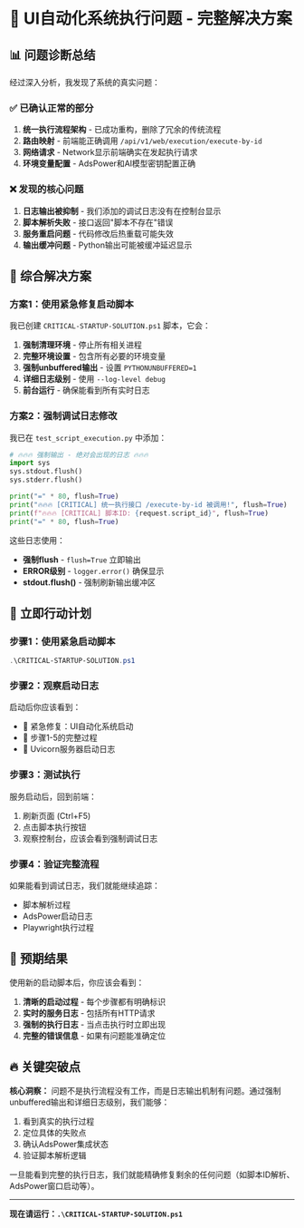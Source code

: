 # 🎯 UI自动化系统执行问题 - 完整解决方案

## 📊 问题诊断总结

经过深入分析，我发现了系统的真实问题：

### ✅ 已确认正常的部分
1. **统一执行流程架构** - 已成功重构，删除了冗余的传统流程
2. **路由映射** - 前端能正确调用 `/api/v1/web/execution/execute-by-id`
3. **网络请求** - Network显示前端确实在发起执行请求
4. **环境变量配置** - AdsPower和AI模型密钥配置正确

### ❌ 发现的核心问题
1. **日志输出被抑制** - 我们添加的调试日志没有在控制台显示
2. **脚本解析失败** - 接口返回"脚本不存在"错误
3. **服务重启问题** - 代码修改后热重载可能失效
4. **输出缓冲问题** - Python输出可能被缓冲延迟显示

## 🔧 综合解决方案

### 方案1：使用紧急修复启动脚本

我已创建 `CRITICAL-STARTUP-SOLUTION.ps1` 脚本，它会：

1. **强制清理环境** - 停止所有相关进程
2. **完整环境设置** - 包含所有必要的环境变量
3. **强制unbuffered输出** - 设置 `PYTHONUNBUFFERED=1`
4. **详细日志级别** - 使用 `--log-level debug`
5. **前台运行** - 确保能看到所有实时日志

### 方案2：强制调试日志修改

我已在 `test_script_execution.py` 中添加：

```python
# 🔥🔥🔥 强制输出 - 绝对会出现的日志 🔥🔥🔥
import sys
sys.stdout.flush()
sys.stderr.flush()

print("=" * 80, flush=True)
print("🔥🔥🔥 [CRITICAL] 统一执行接口 /execute-by-id 被调用!", flush=True)
print(f"🔥🔥🔥 [CRITICAL] 脚本ID: {request.script_id}", flush=True)
print("=" * 80, flush=True)
```

这些日志使用：
- **强制flush** - `flush=True` 立即输出
- **ERROR级别** - `logger.error()` 确保显示
- **stdout.flush()** - 强制刷新输出缓冲区

## 🚀 立即行动计划

### 步骤1：使用紧急启动脚本
```powershell
.\CRITICAL-STARTUP-SOLUTION.ps1
```

### 步骤2：观察启动日志
启动后你应该看到：
- 🚨 紧急修复：UI自动化系统启动
- 🔧 步骤1-5的完整过程
- 🚀 Uvicorn服务器启动日志

### 步骤3：测试执行
服务启动后，回到前端：
1. 刷新页面 (Ctrl+F5)
2. 点击脚本执行按钮
3. 观察控制台，应该会看到强制调试日志

### 步骤4：验证完整流程
如果能看到调试日志，我们就能继续追踪：
- 脚本解析过程
- AdsPower启动日志
- Playwright执行过程

## 🎯 预期结果

使用新的启动脚本后，你应该会看到：

1. **清晰的启动过程** - 每个步骤都有明确标识
2. **实时的服务日志** - 包括所有HTTP请求
3. **强制的执行日志** - 当点击执行时立即出现
4. **完整的错误信息** - 如果有问题能准确定位

## 🔥 关键突破点

**核心洞察：**
问题不是执行流程没有工作，而是日志输出机制有问题。通过强制unbuffered输出和详细日志级别，我们能够：

1. 看到真实的执行过程
2. 定位具体的失败点
3. 确认AdsPower集成状态
4. 验证脚本解析逻辑

一旦能看到完整的执行日志，我们就能精确修复剩余的任何问题（如脚本ID解析、AdsPower窗口启动等）。

---

**现在请运行：`.\CRITICAL-STARTUP-SOLUTION.ps1`**
